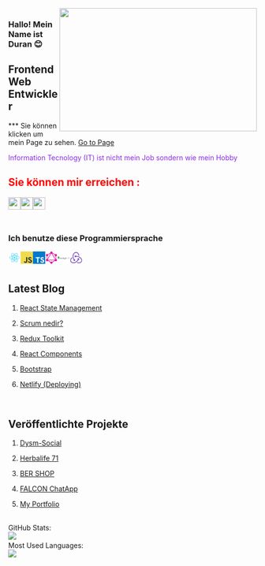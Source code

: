 <img src="https://media.giphy.com/media/qgQUggAC3Pfv687qPC/giphy.gif" align="right" width="400" height="250"/>

### Hallo! Mein Name ist Duran :blush:

## Frontend Web Entwickler

\*\*\* Sie können klicken um mein Page zu sehen. <a href="https://duranakyol.netlify.app" target="_blank">Go to Page</a>

<font color="blueviolet" >Information Tecnology (IT) ist nicht mein Job sondern wie mein Hobby</font>

<h2 style="color: red">Sie können mir erreichen : </h2>

[<img align="left" width="25" height="25" src="https://upload.wikimedia.org/wikipedia/commons/thumb/8/81/LinkedIn_icon.svg/2048px-LinkedIn_icon.svg.png" align="left" />][linkedin]

[<img align="left" width="25" height="25" src="https://cdn.freebiesupply.com/logos/thumbs/2x/xing-icon-logo.png" align="left" />][xing]

[<img align="left" width="25" height="25" src="https://seeklogo.com/images/M/medium-2020-new-logo-4DD1CA1BFF-seeklogo.com.png" />][medium]

<br/>
<br/>
<br/>

### Ich benutze diese Programmiersprache

<img align="left" width="25" height="25" src="https://raw.githubusercontent.com/github/explore/80688e429a7d4ef2fca1e82350fe8e3517d3494d/topics/react/react.png"/>
<img align="left" width="25" height="25" src="https://raw.githubusercontent.com/github/explore/80688e429a7d4ef2fca1e82350fe8e3517d3494d/topics/javascript/javascript.png"/>
<img align="left" width="25" height="25" src="https://raw.githubusercontent.com/github/explore/80688e429a7d4ef2fca1e82350fe8e3517d3494d/topics/typescript/typescript.png"/>
<img align="left" width="25" height="25" src="https://raw.githubusercontent.com/github/explore/80688e429a7d4ef2fca1e82350fe8e3517d3494d/topics/graphql/graphql.png"/>
<img align="left" width="25" height="25" src="https://raw.githubusercontent.com/github/explore/80688e429a7d4ef2fca1e82350fe8e3517d3494d/topics/mongodb/mongodb.png"/>
<img align="left" width="25" height="25" src="https://raw.githubusercontent.com/github/explore/80688e429a7d4ef2fca1e82350fe8e3517d3494d/topics/redux/redux.png"/>

<br/>
<br/>

## Latest Blog

1. <a href="https://medium.com/@duranakyol71/react-state-management-6711538dc296" target="_blank">React State Management</a>

2. <a href="https://medium.com/@duranakyol71/scrum-nedir-d98ec3640ce8" target="_blank">Scrum nedir?</a>

3. <a href="https://medium.com/@duranakyol71/redux-toolkit-b1712e3ce7b9" target="_blank">Redux Toolkit</a>

4. <a href="https://medium.com/@duranakyol71/react-components-2368284bf753" target="_blank">React Components</a>

5. <a href="https://medium.com/@duranakyol71/bootstrap-cc6c1921cbad" target="_blank">Bootstrap</a>

6. <a href="https://medium.com/@duranakyol71/netlify-deploying-b7d0b11da48c" target="_blank">Netlify (Deploying)</a>

<br/>

## Veröffentlichte Projekte

1. <a href="https://dysm-social.netlify.app" target="_blank">Dysm-Social</a>

2. <a href="https://herbalife71.netlify.app" target="_blank">Herbalife 71</a>

3. <a href="https://bershop.netlify.app" target="_blank">BER SHOP</a>

4. <a href="https://falcon-chatapp.netlify.app" target="_blank">FALCON ChatApp</a>

5. <a href="https://duranakyol.netlify.app" target="_blank">My Portfolio</a>

<br/>

<summary>GitHub Stats:</summary>
<img src="https://github-readme-stats.vercel.app/api?username=duranakyol&theme=radical" />

<br/>

<summary>Most Used Languages:</summary>
<img src="https://github-readme-stats.vercel.app/api/top-langs/?username=anuraghazra&layout=compact&theme=radical" />

<br/>

[linkedin]: https://www.linkedin.com/in/duranakyol/
[xing]: https://www.xing.com/profile/Duran_Akyol/cv
[medium]: https://medium.com/@duranakyol71
